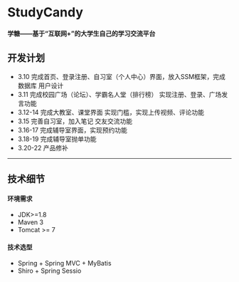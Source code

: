 # StudyCandy
#### 学糖——基于“互联网+”的大学生自己的学习交流平台

## 开发计划
- 3.10 完成首页、登录注册、自习室（个人中心）界面，放入SSM框架，完成数据库 用户设计
- 3.11 完成校园广场（论坛）、学霸名人堂（排行榜）  实现注册、登录、广场发言功能
- 3.12-14 完成大教室、课堂界面 实现门槛，实现上传视频、评论功能
- 3.15 完善自习室，加入笔记 交友交流功能
- 3.16-17 完成辅导室界面，实现预约功能
- 3.18-19 完成辅导室抛单功能
- 3.20-22 产品修补

-------

## 技术细节

#### 环境需求
* JDK>=1.8
* Maven 3
* Tomcat >= 7
#### 技术选型
* Spring + Spring MVC + MyBatis 
* Shiro + Spring Sessio

